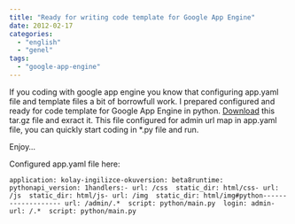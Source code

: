 ```yaml
---
title: "Ready for writing code template for Google App Engine"
date: 2012-02-17
categories: 
  - "english"
  - "genel"
tags: 
  - "google-app-engine"
---
```


If you coding with google app engine you know that configuring app.yaml file and template files a bit of borrowfull work. I prepared configured and ready for code template for Google App Engine in python. [Download](http://ubuntuone.com/5hPNFfCZY6v6FSRHH2mpkl) this tar.gz file and exract it. This file configured for admin url map in app.yaml file, you can quickly start coding in \*.py file and run. 

Enjoy…

  

Configured app.yaml file here:

  

```
application: kolay-ingilizce-okuversion: beta8runtime: pythonapi_version: 1handlers:- url: /css  static_dir: html/css- url: /js  static_dir: html/js- url: /img  static_dir: html/img#python------------------- url: /admin/.*  script: python/main.py  login: admin- url: /.*  script: python/main.py
```
